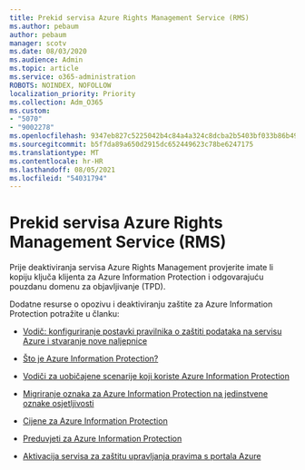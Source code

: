 ```yaml
---
title: Prekid servisa Azure Rights Management Service (RMS)
ms.author: pebaum
author: pebaum
manager: scotv
ms.date: 08/03/2020
ms.audience: Admin
ms.topic: article
ms.service: o365-administration
ROBOTS: NOINDEX, NOFOLLOW
localization_priority: Priority
ms.collection: Adm_O365
ms.custom:
- "5070"
- "9002278"
ms.openlocfilehash: 9347eb827c5225042b4c84a4a324c8dcba2b5403bf033b86b498047ba696bfce
ms.sourcegitcommit: b5f7da89a650d2915dc652449623c78be6247175
ms.translationtype: MT
ms.contentlocale: hr-HR
ms.lasthandoff: 08/05/2021
ms.locfileid: "54031794"
---
```

# <a name="decommission-azure-rights-management-service-rms"></a>Prekid servisa Azure Rights Management Service (RMS)

Prije deaktiviranja servisa Azure Rights Management provjerite imate li kopiju ključa klijenta za Azure Information Protection i odgovarajuću pouzdanu domenu za objavljivanje (TPD).

Dodatne resurse o opozivu i deaktiviranju zaštite za Azure Information Protection potražite u članku:

- [Vodič: konfiguriranje postavki pravilnika o zaštiti podataka na servisu Azure i stvaranje nove naljepnice](https://docs.microsoft.com/azure/information-protection/get-started/infoprotect-quick-start-tutorial)
- [Što je Azure Information Protection?](https://docs.microsoft.com/azure/information-protection/what-is-information-protection)
- [Vodiči za uobičajene scenarije koji koriste Azure Information Protection](https://docs.microsoft.com/azure/information-protection/how-to-guides)  
    
- [Migriranje oznaka za Azure Information Protection na jedinstvene oznake osjetljivosti](https://docs.microsoft.com/azure/information-protection/configure-policy-migrate-labels)  
    
- [Cijene za Azure Information Protection](https://azure.microsoft.com/pricing/details/information-protection)  
    
- [Preduvjeti za Azure Information Protection](https://docs.microsoft.com/azure/information-protection/get-started/requirements)  
    
- [Aktivacija servisa za zaštitu upravljanja pravima s portala Azure](https://docs.microsoft.com/azure/information-protection/deploy-use/activate-azure)